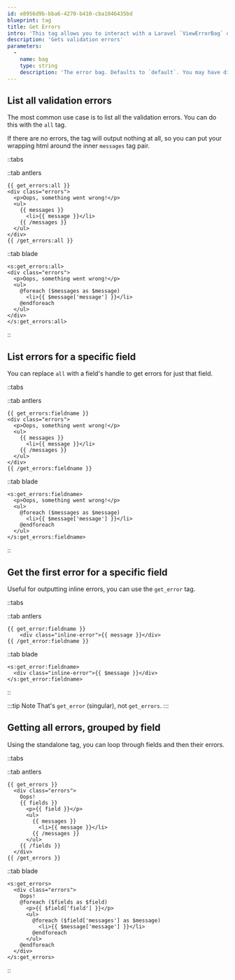 ```yaml
---
id: e8956d9b-bba6-4270-b410-cba1046435bd
blueprint: tag
title: Get Errors
intro: 'This tag allows you to interact with a Laravel `ViewErrorBag` object to output validation errors.'
description: 'Gets validation errors'
parameters:
  -
    name: bag
    type: string
    description: 'The error bag. Defaults to `default`. You may have differently named bags if you have multiple forms on a page.'
---
```

## List all validation errors

The most common use case is to list all the validation errors. You can do this with the `all` tag.

If there are no errors, the tag will output nothing at all, so you can put your wrapping html around the inner `messages` tag pair.

::tabs

::tab antlers
```antlers
{{ get_errors:all }}
<div class="errors">
  <p>Oops, something went wrong!</p>
  <ul>
    {{ messages }}
      <li>{{ message }}</li>
    {{ /messages }}
  </ul>
</div>
{{ /get_errors:all }}
```
::tab blade
```blade
<s:get_errors:all>
<div class="errors">
  <p>Oops, something went wrong!</p>
  <ul>
    @foreach ($messages as $message)
      <li>{{ $message['message'] }}</li>
    @endforeach
  </ul>
</div>
</s:get_errors:all>
```
::

## List errors for a specific field

You can replace `all` with a field's handle to get errors for just that field.

::tabs

::tab antlers
```antlers
{{ get_errors:fieldname }}
<div class="errors">
  <p>Oops, something went wrong!</p>
  <ul>
    {{ messages }}
      <li>{{ message }}</li>
    {{ /messages }}
  </ul>
</div>
{{ /get_errors:fieldname }}
```
::tab blade
```blade
<s:get_errors:fieldname>
  <p>Oops, something went wrong!</p>
  <ul>
    @foreach ($messages as $message)
      <li>{{ $message['message'] }}</li>
    @endforeach
  </ul>
</s:get_errors:fieldname>
```
::

## Get the first error for a specific field
Useful for outputting inline errors, you can use the `get_error` tag.

::tabs

::tab antlers
```antlers
{{ get_error:fieldname }}
    <div class="inline-error">{{ message }}</div>
{{ /get_error:fieldname }}
```
::tab blade
```blade
<s:get_error:fieldname>
  <div class="inline-error">{{ $message }}</div>
</s:get_error:fieldname>
```
::

:::tip Note
That's `get_error` (singular), not `get_errors`.
:::


## Getting all errors, grouped by field

Using the standalone tag, you can loop through fields and then their errors.

::tabs

::tab antlers
```antlers
{{ get_errors }}
  <div class="errors">
    Oops!
    {{ fields }}
      <p>{{ field }}</p>
      <ul>
        {{ messages }}
          <li>{{ message }}</li>
        {{ /messages }}
      </ul>
    {{ /fields }}
  </div>
{{ /get_errors }}
```
::tab blade
```blade
<s:get_errors>
  <div class="errors">
    Oops!
    @foreach ($fields as $field)
      <p>{{ $field['field'] }}</p>
      <ul>
        @foreach ($field['messages'] as $message)
          <li>{{ $message['message'] }}</li>
        @endforeach
      </ul>
    @endforeach
  </div>
</s:get_errors>
```
::
